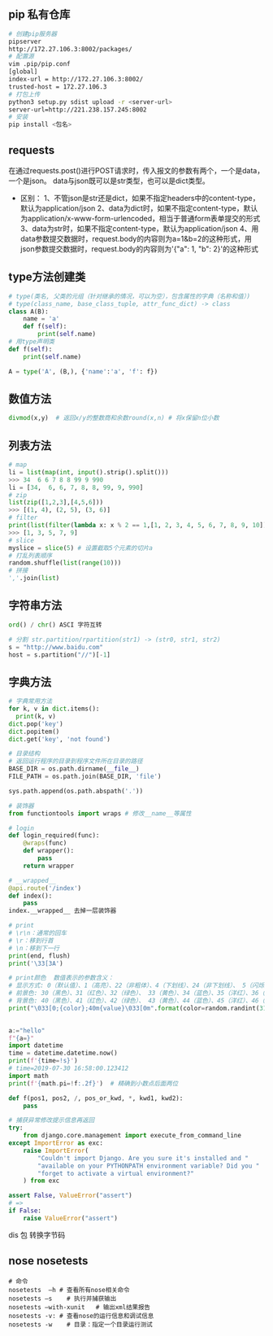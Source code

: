 ## pip 私有仓库

```sh
# 创建pip服务器
pipserver
http://172.27.106.3:8002/packages/
# 配置源
vim .pip/pip.conf
[global]
index-url = http://172.27.106.3:8002/
trusted-host = 172.27.106.3
# 打包上传
python3 setup.py sdist upload -r <server-url>
server-url=http://221.238.157.245:8002
# 安装
pip install <包名>
```


## requests

在通过requests.post()进行POST请求时，传入报文的参数有两个，一个是data，一个是json。
data与json既可以是str类型，也可以是dict类型。

- 区别：
1、不管json是str还是dict，如果不指定headers中的content-type，默认为application/json
2、data为dict时，如果不指定content-type，默认为application/x-www-form-urlencoded，相当于普通form表单提交的形式
3、data为str时，如果不指定content-type，默认为application/json
4、用data参数提交数据时，request.body的内容则为a=1&b=2的这种形式，用json参数提交数据时，request.body的内容则为'{"a": 1, "b": 2}'的这种形式

## type方法创建类

```python
# type(类名, 父类的元组（针对继承的情况，可以为空），包含属性的字典（名称和值）)
# type(class_name, base_class_tuple, attr_func_dict) -> class
class A(B):  	
    name = 'a'    
    def f(self):      	
        print(self.name)
# 用type声明类
def f(self):  	
    print(self.name)

A = type('A', (B,), {'name':'a', 'f': f})
```

## 数值方法

```python
divmod(x,y)  # 返回x/y的整数商和余数round(x,n) # 将x保留n位小数
```

## 列表方法

```python
# map
li = list(map(int, input().strip().split()))
>>> 34  6 6 7 8 8 99 9 990 
li = [34,  6, 6, 7, 8, 8, 99, 9, 990]
# zip
list(zip([1,2,3],[4,5,6]))
>>> [(1, 4), (2, 5), (3, 6)]
# filter
print(list(filter(lambda x: x % 2 == 1,[1, 2, 3, 4, 5, 6, 7, 8, 9, 10])))
>>> [1, 3, 5, 7, 9]
# slice
myslice = slice(5) # 设置截取5个元素的切片a
# 打乱列表顺序
random.shuffle(list(range(10)))
# 拼接
','.join(list)
```

## 字符串方法

```python
ord() / chr() ASCI 字符互转

# 分割 str.partition/rpartition(str1) -> (str0, str1, str2)
s = "http://www.baidu.com"
host = s.partition("//")[-1]

```

## 字典方法


```python
# 字典常用方法
for k, v in dict.items():
  print(k, v)
dict.pop('key')
dict.popitem()
dict.get('key', 'not found')

```
```python
# 目录结构
# 返回运行程序的目录到程序文件所在目录的路径
BASE_DIR = os.path.dirname(__file__) 
FILE_PATH = os.path.join(BASE_DIR, 'file')

sys.path.append(os.path.abspath('.'))
```

```python
# 装饰器
from functiontools import wraps # 修改__name__等属性

# login
def login_required(func):
    @wraps(func)
    def wrapper():
		pass
    return wrapper

# __wrapped__
@api.route('/index')
def index():
    pass
index.__wrapped__ 去掉一层装饰器
```

```python
# print
# \r\n：通常的回车
# \r：移到行首
# \n：移到下一行
print(end, flush)
print('\33[3A')

# print颜色  数值表示的参数含义：
# 显示方式: 0（默认值）、1（高亮）、22（非粗体）、4（下划线）、24（非下划线）、 5（闪烁）、25（非闪烁）、7（反显）、27（非反显）
# 前景色: 30（黑色）、31（红色）、32（绿色）、 33（黄色）、34（蓝色）、35（洋红）、36（青色）、37（白色）
# 背景色: 40（黑色）、41（红色）、42（绿色）、 43（黄色）、44（蓝色）、45（洋红）、46（青色）、47（白色）
print("\033[0;{color};40m{value}\033[0m".format(color=random.randint(31, 37), value=textStr[i // 16]), end="")
          
```

```python
a:="hello"
f"{a=}"
import datetime
time = datetime.datetime.now()
print(f'{time=!s}')
# time=2019-07-30 16:58:00.123412
import math
print(f'{math.pi=!f:.2f}')  # 精确到小数点后面两位

def f(pos1, pos2, /, pos_or_kwd, *, kwd1, kwd2):
    pass
```



```python
# 捕获异常修改提示信息再返回
try:
	from django.core.management import execute_from_command_line
except ImportError as exc:
    raise ImportError(
        "Couldn't import Django. Are you sure it's installed and "
        "available on your PYTHONPATH environment variable? Did you "
        "forget to activate a virtual environment?"
    ) from exc
```



```python
assert False, ValueError("assert")
# =>
if False:
    raise ValueError("assert")
```



dis 包 转换字节码



## nose nosetests

```shell
# 命令
nosetests  –h # 查看所有nose相关命令
nosetests –s	# 执行并捕获输出
nosetests –with-xunit	# 输出xml结果报告
nosetests -v: # 查看nose的运行信息和调试信息 
nosetests -w 	# 目录：指定一个目录运行测试
```

